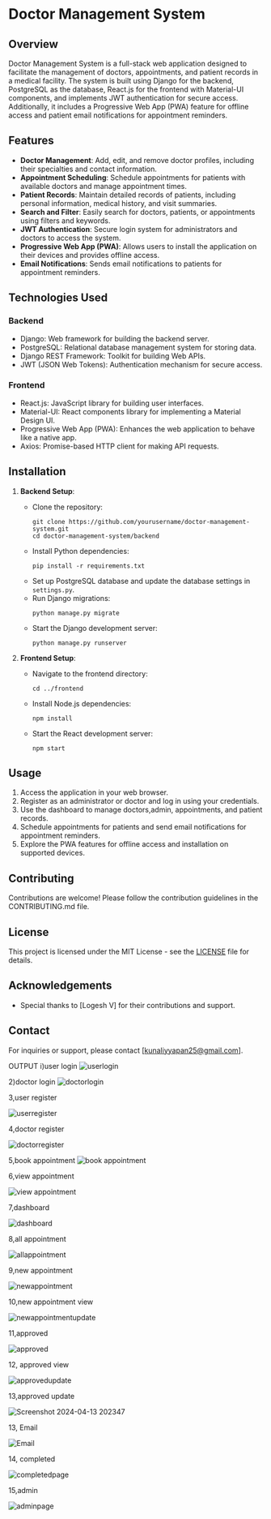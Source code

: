 # Doctor Management System

## Overview
Doctor Management System is a full-stack web application designed to facilitate the management of doctors, appointments, and patient records in a medical facility. The system is built using Django for the backend, PostgreSQL as the database, React.js for the frontend with Material-UI components, and implements JWT authentication for secure access. Additionally, it includes a Progressive Web App (PWA) feature for offline access and patient email notifications for appointment reminders.

## Features
- **Doctor Management**: Add, edit, and remove doctor profiles, including their specialties and contact information.
- **Appointment Scheduling**: Schedule appointments for patients with available doctors and manage appointment times.
- **Patient Records**: Maintain detailed records of patients, including personal information, medical history, and visit summaries.
- **Search and Filter**: Easily search for doctors, patients, or appointments using filters and keywords.
- **JWT Authentication**: Secure login system for administrators and doctors to access the system.
- **Progressive Web App (PWA)**: Allows users to install the application on their devices and provides offline access.
- **Email Notifications**: Sends email notifications to patients for appointment reminders.

## Technologies Used
### Backend
- Django: Web framework for building the backend server.
- PostgreSQL: Relational database management system for storing data.
- Django REST Framework: Toolkit for building Web APIs.
- JWT (JSON Web Tokens): Authentication mechanism for secure access.

### Frontend
- React.js: JavaScript library for building user interfaces.
- Material-UI: React components library for implementing a Material Design UI.
- Progressive Web App (PWA): Enhances the web application to behave like a native app.
- Axios: Promise-based HTTP client for making API requests.

## Installation
1. **Backend Setup**:
   - Clone the repository:
     ```
     git clone https://github.com/yourusername/doctor-management-system.git
     cd doctor-management-system/backend
     ```
   - Install Python dependencies:
     ```
     pip install -r requirements.txt
     ```
   - Set up PostgreSQL database and update the database settings in `settings.py`.
   - Run Django migrations:
     ```
     python manage.py migrate
     ```
   - Start the Django development server:
     ```
     python manage.py runserver
     ```

2. **Frontend Setup**:
   - Navigate to the frontend directory:
     ```
     cd ../frontend
     ```
   - Install Node.js dependencies:
     ```
     npm install
     ```
   - Start the React development server:
     ```
     npm start
     ```

## Usage
1. Access the application in your web browser.
2. Register as an administrator or doctor and log in using your credentials.
3. Use the dashboard to manage doctors,admin, appointments, and patient records.
4. Schedule appointments for patients and send email notifications for appointment reminders.
5. Explore the PWA features for offline access and installation on supported devices.

## Contributing
Contributions are welcome! Please follow the contribution guidelines in the CONTRIBUTING.md file.

## License
This project is licensed under the MIT License - see the [LICENSE](LICENSE) file for details.

## Acknowledgements
- Special thanks to [Logesh V] for their contributions and support.

## Contact
For inquiries or support, please contact [kunaliyyapan25@gmail.com].

OUTPUT
i)user login 
![userlogin](https://github.com/Kunali25/Kunali25-Doctor-Management-Systems/assets/128252521/a6806dda-6ec5-4c51-8f66-8dd5f68dff3d)

2)doctor login
![doctorlogin](https://github.com/Kunali25/Kunali25-Doctor-Management-Systems/assets/128252521/d6c22c58-8a81-4fe4-aad0-6cca2adcdf65)


3,user register

![userregister](https://github.com/Kunali25/Kunali25-Doctor-Management-Systems/assets/128252521/f928146e-7d8d-4b5c-89aa-d61805a557e6)

4,doctor register

![doctorregister](https://github.com/Kunali25/Kunali25-Doctor-Management-Systems/assets/128252521/2de98189-1620-4a9f-8a92-c1c520e451ac)

5,book appointment
![book appointment](https://github.com/Kunali25/Kunali25-Doctor-Management-Systems/assets/128252521/02af79e0-56cf-4717-acea-a5dc0e1dc4e3)

6,view appointment

![view appointment](https://github.com/Kunali25/Kunali25-Doctor-Management-Systems/assets/128252521/684974eb-1695-4460-9f7d-5499a4160d05)

7,dashboard

![dashboard](https://github.com/Kunali25/Kunali25-Doctor-Management-Systems/assets/128252521/86915607-b6d7-4c8e-bec1-1e9581761066)

8,all appointment

![allappointment](https://github.com/Kunali25/Kunali25-Doctor-Management-Systems/assets/128252521/36c354c1-aef0-478d-9738-d1a4e67cf08d)

9,new appointment

![newappointment](https://github.com/Kunali25/Kunali25-Doctor-Management-Systems/assets/128252521/cf7117f9-24f6-471f-a3e9-0873d020194c)

10,new appointment view

![newappointmentupdate](https://github.com/Kunali25/Kunali25-Doctor-Management-Systems/assets/128252521/0a522631-cd8b-497c-88d0-f7a50269b1c5)

11,approved

![approved](https://github.com/Kunali25/Kunali25-Doctor-Management-Systems/assets/128252521/bc4307c8-90f9-4eb8-a2b3-fed5f5e1bad0)

12, approved view

![approvedupdate](https://github.com/Kunali25/Kunali25-Doctor-Management-Systems/assets/128252521/c78f0b33-fdc3-427f-a5a2-8e366e3d3272)

13,approved update

![Screenshot 2024-04-13 202347](https://github.com/Kunali25/Kunali25-Doctor-Management-Systems/assets/128252521/bf4a0293-d908-4f54-bbc2-40a4cdc3b1bd)





13, Email

![Email](https://github.com/Kunali25/Kunali25-Doctor-Management-Systems/assets/128252521/aa9a899b-c614-407d-bde5-4167209c6afe)

14, completed 

![completedpage](https://github.com/Kunali25/Kunali25-Doctor-Management-Systems/assets/128252521/78705918-c943-4943-8587-999e1a4f783a)

15,admin 


![adminpage](https://github.com/Kunali25/Kunali25-Doctor-Management-Systems/assets/128252521/b83ec10e-c30c-4a99-ae05-058cbf5c7c85)


















